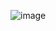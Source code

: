 ![image](https://github.com/Gustavo1VenturaGPI/INFORMATICA-/assets/163065399/46490609-032a-42a0-873c-b6f70d7c22ce)
